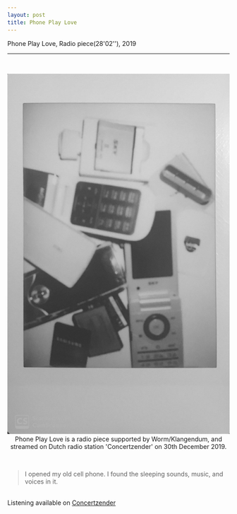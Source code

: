 ```yaml
---
layout: post
title: Phone Play Love
---
```


Phone Play Love, Radio piece(28'02''), 2019

***

<br/>
<div>
<p align="middle">
<img class="img_vertical" src="/img/work_footage/phone_play_love.JPG" alt="phone_play_love.JPG" title="phone_play_love.JPG"/>
<br/>
Phone Play Love is a radio piece supported by Worm/Klangendum, and streamed on Dutch radio station 'Concertzender' on 30th December 2019.
</p>
</div>
<br/>

>I opened my old cell phone. I found the sleeping sounds, music, and voices in it.

<br/>
Listening available on <a href="https://www.concertzender.nl/programma/dr_klangendum_536802/" target="blank">Concertzender</a>

<br/><br/><br/>
